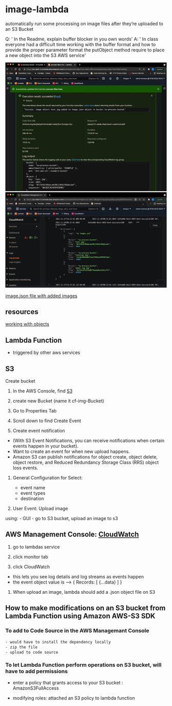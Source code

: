 # image-lambda

automatically run some processing on image files after they’re uploaded to an S3 Bucket

Q: ' In the Readme, explain buffer blocker in you own words'
A: ' In class everyone had a difficult time working with the buffer format and how to provide the proper parameter format the putObject method require to place a new object into the S3 AWS service'

![lambda test using AWS Management Console](img/lambdaTest.jpeg)
![cloud watch logs - added 2 new images to s3 bucket](img/cloudwatch.jpeg)

[image.json file with added images](https://to-process-bucket.s3.us-west-2.amazonaws.com/image.json)

## resources

[working with objects](https://docs.aws.amazon.com/AmazonS3/latest/userguide/uploading-downloading-objects.html)

## Lambda Function

- triggered by other aws services

## S3

Create bucket

1. In the AWS Console, find [S3](https://s3.console.aws.amazon.com/s3/home?region=us-west-2)

1. create new Bucket (name it cf-img-Bucket)

1. Go to Properties Tab

1. Scroll down to find Create Event

1. Create event notification

- (With S3 Event Notifications, you can receive notifications when certain events happen in your bucket).
- Want to create an event for when new upload happens.
- Amazon S3 can publish notifications for object create, object delete, object restore, and Reduced Redundancy Storage Class (RRS) object loss events.

1. General Configuration for
   Select:


    - event name
    - event types
    - destination

1. User Event: Upload image

using: - GUI - go to S3 bucket, upload an image to s3

## AWS Management Console: [CloudWatch](https://us-west-2.console.aws.amazon.com/cloudwatch/home?region=us-west-2#)

1. go to lambdas service

1. click monitor tab

1. click CloudWatch

- this lets you see log details and log streams as events happen
- the event object value is --> { Records: [ {...data} ] }

1. When upload an image, lambda should add a .json object file on S3

## How to make modifications on an S3 bucket from Lambda Function using Amazon AWS-S3 SDK

### To add to Code Source in the AWS Managemant Console

    - would have to install the dependency locally
    - zip the file
    - upload to code source

### To let Lambda Function perform operations on S3 bucket, will have to add permissions

- enter a policy that grants access to your S3 bucket : AmazonS3FullAccess

- modifying roles:
  attached an S3 policy to lambda function
